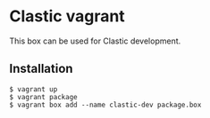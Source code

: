 Clastic vagrant
===============

This box can be used for Clastic development.

Installation
------------

```
$ vagrant up
$ vagrant package
$ vagrant box add --name clastic-dev package.box
```
